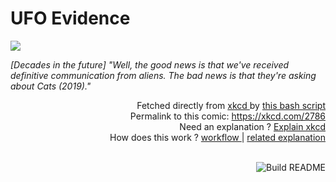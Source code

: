 # <b>UFO Evidence</b>

[![](https://imgs.xkcd.com/comics/ufo_evidence.png)](https://xkcd.com/2786)

<i>[Decades in the future] &quot;Well, the good news is that we&#39;ve received definitive communication from aliens. The bad news is that they&#39;re asking about Cats (2019).&quot;</i>

<div align="right">
  Fetched directly from
  <a href="https://xkcd.com">
    xkcd
  </a>
  by
  <a href="https://github.com/Vanille-N/Vanille-N/blob/master/fetch">
    this bash script
  </a>
</div>
<div align="right">
  Permalink to this comic:
  <a href="https://xkcd.com/2786">
    https://xkcd.com/2786
  </a>
</div>
<div align="right">
  Need an explanation ?
  <a href="https://www.explainxkcd.com/wiki/index.php/2786">
    Explain xkcd
  </a>
</div>
<div align="right">
  How does this work ?
  <a href="https://github.com/Vanille-N/Vanille-N/blob/master/.github/workflows/build.yml">
    workflow
  </a>
  |
  <a href="https://simonwillison.net/2020/Jul/10/self-updating-profile-readme/">
    related explanation
  </a>
</div><br>

<a href="https://github.com/Vanille-N/Vanille-N/actions"><img src="https://github.com/Vanille-N/Vanille-N/workflows/Build%20README/badge.svg" align="right" alt="Build README"></a>
